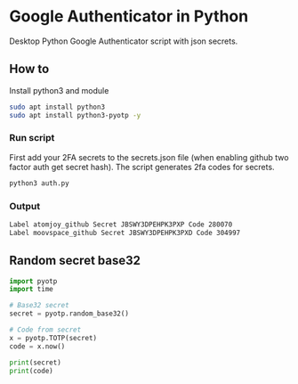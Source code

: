 # Google Authenticator in Python
Desktop Python Google Authenticator script with json secrets.

## How to
Install python3 and module

```sh
sudo apt install python3
sudo apt install python3-pyotp -y
```

### Run script
First add your 2FA secrets to the secrets.json file (when enabling github two factor auth get secret hash). The script generates 2fa codes for secrets.

```sh
python3 auth.py
```

### Output

```sh
Label atomjoy_github Secret JBSWY3DPEHPK3PXP Code 280070
Label moovspace_github Secret JBSWY3DPEHPK3PXD Code 304997
```

## Random secret base32

```py
import pyotp
import time

# Base32 secret
secret = pyotp.random_base32()

# Code from secret
x = pyotp.TOTP(secret)
code = x.now()

print(secret)
print(code)
```
